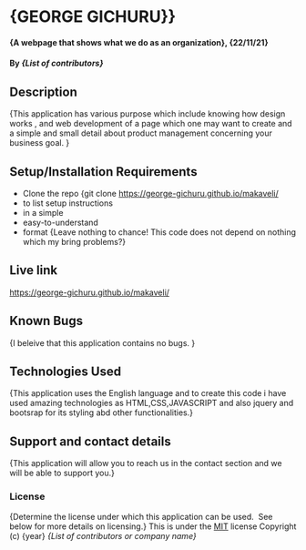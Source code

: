 # {GEORGE GICHURU}}
#### {A webpage that shows what we do as an organization}, {22/11/21}
#### By *{List of contributors}*
## Description
{This application has various purpose which include knowing how design works , and web development of a page which one may want to create and a simple and small detail about product management concerning your business goal. }
## Setup/Installation Requirements
* Clone the repo {git clone https://george-gichuru.github.io/makaveli/
* to list setup instructions
* in a simple
* easy-to-understand
* format
{Leave nothing to chance! This code does not depend on nothing which my bring problems?}
## Live link
https://george-gichuru.github.io/makaveli/
## Known Bugs
{I beleive that this application contains no bugs. }
## Technologies Used
{This application uses the English language and to create this code i have used amazing technologies as HTML,CSS,JAVASCRIPT and also jquery and bootsrap for its styling abd other functionalities.}
## Support and contact details
{This application will allow you to reach us in the contact section and we will be able to support you.}
### License
{Determine the license under which this application can be used.  See below for more details on licensing.}
This is under the [MIT](LICENSE) license
Copyright (c) {year} *{List of contributors or company name}*